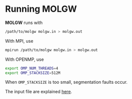 # Running MOLGW

**MOLGW** runs with
```bash
/path/to/molgw molgw.in > molgw.out 
```

With MPI, use
```bash
mpirun /path/to/molgw molgw.in > molgw.out 
```

With OPENMP, use
```bash
export OMP_NUM_THREADS=4
export OMP_STACKSIZE=512M
```

When `OMP_STACKSIZE` is too small, segmentation faults occur.


The input file are explained [here](tuto_dft.md).

